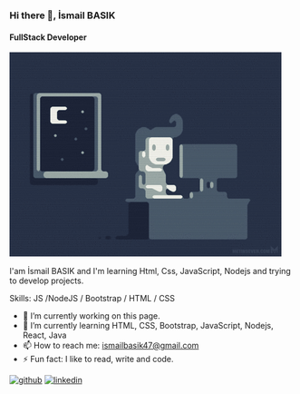 ### Hi there 👋, İsmail BASIK
#### FullStack Developer
![FullStack Developer](https://github.com/ismailbask/ismailbask/blob/main/e426702edf874b181aced1e2fa5c6cde.gif)

I'am İsmail BASIK and I'm learning Html, Css, JavaScript, Nodejs and trying to develop projects.

Skills:  JS /NodeJS / Bootstrap / HTML / CSS

- 🔭 I’m currently working on this page. 
- 🌱 I’m currently learning HTML, CSS, Bootstrap, JavaScript, Nodejs, React, Java 
- 📫 How to reach me: ismailbasik47@gmail.com 
- ⚡ Fun fact: I like to read, write and code. 


[<img src='https://cdn.jsdelivr.net/npm/simple-icons@3.0.1/icons/github.svg' alt='github' height='40'>](https://github.com/ismailbask)  [<img src='https://cdn.jsdelivr.net/npm/simple-icons@3.0.1/icons/linkedin.svg' alt='linkedin' height='40'>](https://www.linkedin.com/in/https://www.linkedin.com/in/ismailbasik//)  


